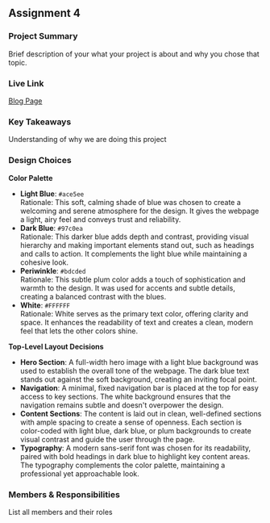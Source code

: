 ## Assignment 4

### Project Summary

Brief description of your what your project is about and why you chose that topic.

### Live Link

[Blog Page](https://{username}.github.io/{reponame}/homework-2)

### Key Takeaways

Understanding of why we are doing this project

### Design Choices

**Color Palette**

- **Light Blue**: `#ace5ee`  
  Rationale: This soft, calming shade of blue was chosen to create a welcoming and serene atmosphere for the design. It gives the webpage a light, airy feel and conveys trust and reliability.
- **Dark Blue**: `#97c0ea`  
  Rationale: This darker blue adds depth and contrast, providing visual hierarchy and making important elements stand out, such as headings and calls to action. It complements the light blue while maintaining a cohesive look.
- **Periwinkle**: `#bdcded`  
  Rationale: This subtle plum color adds a touch of sophistication and warmth to the design. It was used for accents and subtle details, creating a balanced contrast with the blues.
- **White**: `#FFFFFF`  
  Rationale: White serves as the primary text color, offering clarity and space. It enhances the readability of text and creates a clean, modern feel that lets the other colors shine.

**Top-Level Layout Decisions**

- **Hero Section**: A full-width hero image with a light blue background was used to establish the overall tone of the webpage. The dark blue text stands out against the soft background, creating an inviting focal point.
- **Navigation**: A minimal, fixed navigation bar is placed at the top for easy access to key sections. The white background ensures that the navigation remains subtle and doesn't overpower the design.
- **Content Sections**: The content is laid out in clean, well-defined sections with ample spacing to create a sense of openness. Each section is color-coded with light blue, dark blue, or plum backgrounds to create visual contrast and guide the user through the page.
- **Typography**: A modern sans-serif font was chosen for its readability, paired with bold headings in dark blue to highlight key content areas. The typography complements the color palette, maintaining a professional yet approachable look.

### Members & Responsibilities

List all members and their roles
